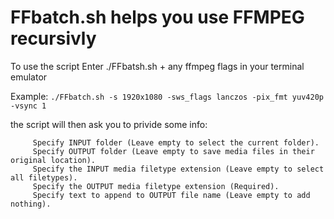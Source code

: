 # FFbatch.sh helps you use FFMPEG recursivly 
    
To use the script Enter ./FFbatsh.sh + any ffmpeg flags in your terminal emulator
    
Example: `./FFbatch.sh -s 1920x1080 -sws_flags lanczos -pix_fmt yuv420p -vsync 1`

  the script will then ask you to privide some info:
  
         Specify INPUT folder (Leave empty to select the current folder).
         Specify OUTPUT folder (Leave empty to save media files in their original location).
         Specify the INPUT media filetype extension (Leave empty to select all filetypes).
         Specify the OUTPUT media filetype extension (Required).
         Specify text to append to OUTPUT file name (Leave empty to add nothing).
